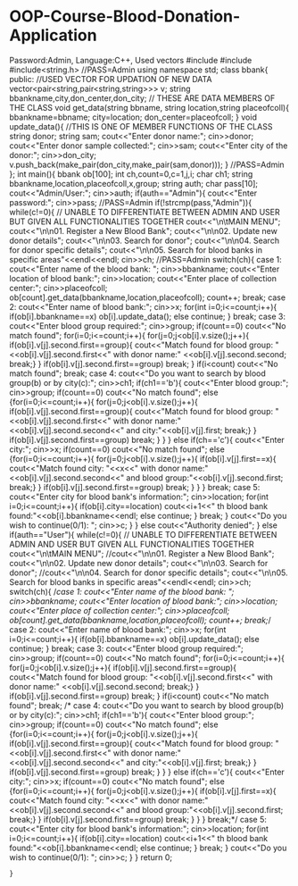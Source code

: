 # OOP-Course-Blood-Donation-Application
Password:Admin, Language:C++, Used vectors
#include<iostream>
#include<vector>
#include<string.h>
//PASS=Admin
using namespace std;
class bbank{
public:
    //USED VECTOR FOR UPDATION OF NEW DATA
    vector<pair<string,pair<string,string>>> v;
    string bbankname,city,don_center,don_city;  // THESE ARE DATA MEMBERS OF THE CLASS
    void get_data(string bbname, string location,string placeofcoll){
        bbankname=bbname;
        city=location;
        don_center=placeofcoll;
    }
    void update_data(){  //THIS IS ONE OF MEMBER FUNCTIONS OF THE CLASS
        string donor;
        string sam;
        cout<<"Enter donor name:";
        cin>>donor;
        cout<<"Enter donor sample collected:";
        cin>>sam;
        cout<<"Enter city of the donor:";
        cin>>don_city;
        v.push_back(make_pair(don_city,make_pair(sam,donor)));
        }
    //PASS=Admin
};
int main(){
    bbank ob[100];
    int ch,count=0,c=1,j,i;
    char ch1;
   string bbankname,location,placeofcoll,x,group;
    string auth;
    char pass[10];
    cout<<"Admin/User:";
    cin>>auth;
    if(auth=="Admin"){
        cout<<"Enter password:";
        cin>>pass;                //PASS=Admin
        if(!strcmp(pass,"Admin")){
            while(c!=0){
                // UNABLE TO DIFFERENTIATE BETWEEN ADMIN AND USER BUT GIVEN ALL FUNCTIONALITIES TOGETHER
                cout<<"\n\tMAIN MENU";
                cout<<"\n\n01. Register a New Blood Bank";
                cout<<"\n\n02. Update new donor details";
                cout<<"\n\n03. Search for donor";
                cout<<"\n\n04. Search for donor specific details";
                cout<<"\n\n05. Search for blood banks in specific areas"<<endl<<endl;
                cin>>ch;
                //PASS=Admin
            switch(ch){
                    case 1:
                    cout<<"Enter name of the blood bank: ";
                    cin>>bbankname;
                    cout<<"Enter location of blood bank:";
                    cin>>location;
                    cout<<"Enter place of collection center:";
                    cin>>placeofcoll;
                    ob[count].get_data(bbankname,location,placeofcoll);
                    count++;
                    break;
                case 2:
                    cout<<"Enter name of blood bank:";
                    cin>>x;
                    for(int i=0;i<=count;i++){
                        if(ob[i].bbankname==x)
                            ob[i].update_data();
                        else
                            continue;
                    }
                    break;
                case 3:
                    cout<<"Enter blood group required:";
                    cin>>group;
                    if(count==0)
                        cout<<"No match found";
                    for(i=0;i<=count;i++){
                        for(j=0;j<ob[i].v.size();j++){
                            if(ob[i].v[j].second.first==group){
                                cout<<"Match found for blood group: "<<ob[i].v[j].second.first<<" with donor name:" <<ob[i].v[j].second.second;
                                break;}
                    }
                        if(ob[i].v[j].second.first==group)
                            break;
                    }
                    if(i<count)
                        cout<<"No match found";
                    break;
                case 4:
                    cout<<"Do you want to search by blood group(b) or by city(c):";
                    cin>>ch1;
                    if(ch1=='b'){
                        cout<<"Enter blood group:";
                        cin>>group;
                        if(count==0)
                            cout<<"No match found";
                        else
                        {for(i=0;i<=count;i++){
                            for(j=0;j<ob[i].v.size();j++){
                                if(ob[i].v[j].second.first==group){
                                    cout<<"Match found for blood group: "<<ob[i].v[j].second.first<<" with donor name:" <<ob[i].v[j].second.second<<" and city:"<<ob[i].v[j].first;
                                    break;}
                        }
                            if(ob[i].v[j].second.first==group)
                                break;
                        }
                        }
                    }
                    else if(ch=='c'){
                        cout<<"Enter city:";
                        cin>>x;
                        if(count==0)
                            cout<<"No match found";
                        else
                        {for(i=0;i<=count;i++){
                            for(j=0;j<ob[i].v.size();j++){
                                if(ob[i].v[j].first==x){
                                    cout<<"Match found city: "<<x<<" with donor name:" <<ob[i].v[j].second.second<<" and blood group:"<<ob[i].v[j].second.first;
                                    break;}
                        }
                            if(ob[i].v[j].second.first==group)
                                break;
                        }
                        }
                    }
                    break;
                case 5:
                    cout<<"Enter city for blood bank's information:";
                    cin>>location;
                    for(int i=0;i<=count;i++){
                        if(ob[i].city==location)
                            cout<<i+1<<" th blood bank found:"<<ob[i].bbankname<<endl;
                        else
                            continue;
                    }
                    break;
                }
                cout<<"Do you wish to continue(0/1): ";
                cin>>c;
            }
        }
        else
            cout<<"Authority denied";
    }
    else if(auth=="User"){
        while(c!=0){
            // UNABLE TO DIFFERENTIATE BETWEEN ADMIN AND USER BUT GIVEN ALL FUNCTIONALITIES TOGETHER
            cout<<"\n\tMAIN MENU";
            //cout<<"\n\n01. Register a New Blood Bank";
            cout<<"\n\n02. Update new donor details";
            cout<<"\n\n03. Search for donor";
            //cout<<"\n\n04. Search for donor specific details";
            cout<<"\n\n05. Search for blood banks in specific areas"<<endl<<endl;
            cin>>ch;
        switch(ch){
                /*case 1:
                cout<<"Enter name of the blood bank: ";
                cin>>bbankname;
                cout<<"Enter location of blood bank:";
                cin>>location;
                cout<<"Enter place of collection center:";
                cin>>placeofcoll;
                ob[count].get_data(bbankname,location,placeofcoll);
                count++;
                break;*/
            case 2:
                cout<<"Enter name of blood bank:";
                cin>>x;
                for(int i=0;i<=count;i++){
                    if(ob[i].bbankname==x)
                        ob[i].update_data();
                    else
                        continue;
                }
                break;
            case 3:
                cout<<"Enter blood group required:";
                cin>>group;
                if(count==0)
                    cout<<"No match found";
                for(i=0;i<=count;i++){
                    for(j=0;j<ob[i].v.size();j++){
                        if(ob[i].v[j].second.first==group){
                            cout<<"Match found for blood group: "<<ob[i].v[j].second.first<<" with donor name:" <<ob[i].v[j].second.second;
                            break;}
                }
                    if(ob[i].v[j].second.first==group)
                        break;
                }
                if(i<count)
                    cout<<"No match found";
                break;
           /* case 4:
                cout<<"Do you want to search by blood group(b) or by city(c):";
                cin>>ch1;
                if(ch1=='b'){
                    cout<<"Enter blood group:";
                    cin>>group;
                    if(count==0)
                        cout<<"No match found";
                    else
                    {for(i=0;i<=count;i++){
                        for(j=0;j<ob[i].v.size();j++){
                            if(ob[i].v[j].second.first==group){
                                cout<<"Match found for blood group: "<<ob[i].v[j].second.first<<" with donor name:" <<ob[i].v[j].second.second<<" and city:"<<ob[i].v[j].first;
                                break;}
                    }
                        if(ob[i].v[j].second.first==group)
                            break;
                    }
                    }
                }
                else if(ch=='c'){
                    cout<<"Enter city:";
                    cin>>x;
                    if(count==0)
                        cout<<"No match found";
                    else
                    {for(i=0;i<=count;i++){
                        for(j=0;j<ob[i].v.size();j++){
                            if(ob[i].v[j].first==x){
                                cout<<"Match found city: "<<x<<" with donor name:" <<ob[i].v[j].second.second<<" and blood group:"<<ob[i].v[j].second.first;
                                break;}
                    }
                        if(ob[i].v[j].second.first==group)
                            break;
                    }
                    }
                }
                break;*/
            case 5:
                cout<<"Enter city for blood bank's information:";
                cin>>location;
                for(int i=0;i<=count;i++){
                    if(ob[i].city==location)
                        cout<<i+1<<" th blood bank found:"<<ob[i].bbankname<<endl;
                    else
                        continue;
                }
                break;
            }
            cout<<"Do you wish to continue(0/1): ";
            cin>>c;
        }
    }
    return 0;

    }


